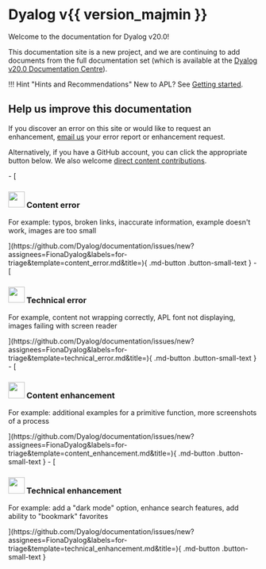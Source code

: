 # Dyalog v{{ version_majmin }}

Welcome to the documentation for Dyalog v20.0!

This documentation site is a new project, and we are continuing to add documents from the full documentation set (which is available at the [Dyalog v20.0 Documentation Centre](https://www.dyalog.com/documentation_200.htm)).

!!! Hint "Hints and Recommendations"
    New to APL? See [Getting started](https://www.dyalog.com/getting-started.htm).

## Help us improve this documentation

If you discover an error on this site or would like to request an enhancement, [email us](mailto:docs@dyalog.com) your error report or enhancement request.

Alternatively, if you have a GitHub account, you can click the appropriate button below. We also welcome [direct content contributions](https://github.com/Dyalog/documentation/blob/main/CONTRIBUTE.md).

<div class="grid cards" markdown>
- [<h3><img alt="" style="height:2em" src="docs/documentation-assets/images/icon-gitissue-content-error.svg"> Content error</h3><p>For example: typos, broken links, inaccurate information, example doesn't work, images are too small</p>](https://github.com/Dyalog/documentation/issues/new?assignees=FionaDyalog&labels=for-triage&template=content_error.md&title=){ .md-button .button-small-text }
- [<h3><img alt="" style="height:2em" src="docs/documentation-assets/images/icon_gitissue-technical-error.svg"> Technical error</h3><p>For example, content not wrapping correctly, APL font not displaying, images failing with screen reader</p>](https://github.com/Dyalog/documentation/issues/new?assignees=FionaDyalog&labels=for-triage&template=technical_error.md&title=){ .md-button .button-small-text }
- [<h3><img alt="" style="height:2em" src="docs/documentation-assets/images/icon-gitissue-content-enhancement.svg"> Content enhancement</h3><p>For example: additional examples for a primitive function, more screenshots of a process</p>](https://github.com/Dyalog/documentation/issues/new?assignees=FionaDyalog&labels=for-triage&template=content_enhancement.md&title=){ .md-button .button-small-text }
- [<h3><img alt="" style="height:2em" src="docs/documentation-assets/images/icon-gitissue-technical-enhancement.svg"> Technical enhancement</h3><p>For example: add a "dark mode" option, enhance search features, add ability to "bookmark" favorites</p>](https://github.com/Dyalog/documentation/issues/new?assignees=FionaDyalog&labels=for-triage&template=technical_enhancement.md&title=){ .md-button .button-small-text }
</div>
